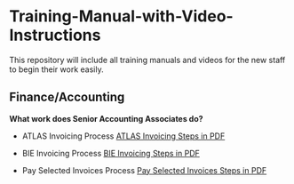 # Training-Manual-with-Video-Instructions
This repository will include all training manuals and videos for the new staff to begin their work easily.

## Finance/Accounting
**What work does Senior Accounting Associates do?**
* ATLAS Invoicing Process 
[ATLAS Invoicing Steps in PDF](https://drive.google.com/file/d/1ZPucJ8aqjHV40W8-3nl_aNZStIim1qDw/view?usp=sharing)

* BIE Invoicing Process
[BIE Invoicing Steps in PDF](https://drive.google.com/file/d/1jxiLWFFUb9A-sz325T5vh2GOoqIOR4X7/view?usp=sharing)

* Pay Selected Invoices Process
[Pay Selected Invoices Steps in PDF](https://docs.google.com/document/d/17Iu_leoNSAO865siFVF-b3a7_pDftI7f/edit?usp=sharing&ouid=108680451964328382875&rtpof=true&sd=true)
